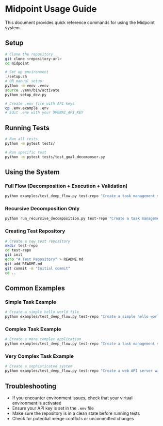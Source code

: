 # Midpoint Usage Guide

This document provides quick reference commands for using the Midpoint system.

## Setup

```bash
# Clone the repository
git clone <repository-url>
cd midpoint

# Set up environment
./setup.sh
# OR manual setup:
python -m venv .venv
source .venv/bin/activate
python setup_dev.py

# Create .env file with API keys
cp .env.example .env
# Edit .env with your OPENAI_API_KEY
```

## Running Tests

```bash
# Run all tests
python -m pytest tests/

# Run specific test
python -m pytest tests/test_goal_decomposer.py
```

## Using the System

### Full Flow (Decomposition + Execution + Validation)

```bash
python examples/test_deep_flow.py test-repo "Create a task management system with basic functionality for adding, listing, and completing tasks"
```

### Recursive Decomposition Only

```bash
python run_recursive_decomposition.py test-repo "Create a task management system with basic functionality for adding, listing, and completing tasks"
```

### Creating Test Repository

```bash
# Create a new test repository
mkdir test-repo
cd test-repo
git init
echo "# Test Repository" > README.md
git add README.md
git commit -m "Initial commit"
cd ..
```

## Common Examples

### Simple Task Example

```bash
# Create a simple hello world file
python examples/test_deep_flow.py test-repo "Create a simple hello world file"
```

### Complex Task Example

```bash
# Create a more complex application
python examples/test_deep_flow.py test-repo "Create a task management system with the ability to add, list, and complete tasks"
```

### Very Complex Task Example

```bash
# Create a sophisticated system
python examples/test_deep_flow.py test-repo "Create a web API server with three endpoints: one to add items to a database, one to list all items, and one to search for specific items"
```

## Troubleshooting

- If you encounter environment issues, check that your virtual environment is activated
- Ensure your API key is set in the `.env` file
- Make sure the repository is in a clean state before running tests
- Check for potential merge conflicts or uncommitted changes 